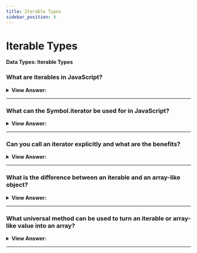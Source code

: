 ```yaml
---
title: Iterable Types
sidebar_position: 6
---
```


# Iterable Types

**Data Types: Iterable Types**

<head>
  <title>Iterables - JavaScript Interview Questions & Answers</title>
  <meta charSet="utf-8" />
</head>

### What are iterables in JavaScript?

<details>
  <summary><strong>View Answer:</strong></summary>
  <div>
  <div><strong>Interview Response:</strong> An iterable is a interface that specifies that an object can be accessible if it implements a method who is key is [symbol.iterator]. Some of the built-in data structures that use iterables are Strings, Arrays, Maps and custom objects.</div><br />
  <div><strong>Technical Response:</strong> Iterable objects are a generalization of arrays. That’s a concept that allows us to make any object useable in a for..of loop. Of course, Arrays are iterable. But there are many other built-in objects, that are iterable as well. For instance, strings are also iterable. In general, it is a data structure that allows its data to be consumed. It does so by implementing a method whose key is Symbol.iterator which returns an iterator. The iterator interface has another method called return(), which is being called when the iteration reaches the last value, or stopped manually by calling it explicitly or for example break; a for loop.
  </div>
  </div>
</details>

---

### What can the Symbol.iterator be used for in JavaScript?

<details>
  <summary><strong>View Answer:</strong></summary>
  <div>
  <div><strong>Interview Response:</strong> The most common use case for Symbol.iterator is creating a custom object iterator.
</div><br />
  <div><strong className="codeExample">Code Example:</strong><br /><br />

  <div></div>

```js
let range = {
  from: 1,
  to: 5,
};

// 1. call to for..of initially calls this
range[Symbol.iterator] = function () {
  // ...it returns the iterator object:
  // 2. Onward, for..of works only with this iterator, asking it for next values
  return {
    current: this.from,
    last: this.to,

    // 3. next() is called on each iteration by the for..of loop
    next() {
      // 4. it should return the value as an object {done:.., value :...}
      if (this.current <= this.last) {
        return { done: false, value: this.current++ };
      } else {
        return { done: true };
      }
    },
  };
};

// now it works!
for (let num of range) {
  alert(num); // 1, then 2, 3, 4, 5
}
```

  </div>
  </div>
</details>

---

### Can you call an iterator explicitly and what are the benefits?

<details>
  <summary><strong>View Answer:</strong></summary>
  <div>
  <div><strong>Interview Response:</strong> Yes, you can call an iterator explicitly in JavaScript. There are several benefits including more control over the process than for...of.
</div><br />
  <div><strong className="codeExample">Code Example:</strong><br /><br />

  <div></div>

```js
let str = 'Hello';

// does the same as
// for (let char of str) alert(char);

let iterator = str[Symbol.iterator]();

while (true) {
  let result = iterator.next();
  if (result.done) break;
  console.log(result.value); // outputs characters one by one
}
```

  </div>
  </div>
</details>

---

### What is the difference between an iterable and an array-like object?

<details>
  <summary><strong>View Answer:</strong></summary>
  <div>
  <div><strong>Interview Response:</strong> Iterables are objects that implement the Symbol.iterator method such as arrays and strings. Array-likes are objects that have indexes and length, so they look like arrays. When we use JavaScript for practical tasks in a browser or any other environment, we may meet objects that are iterables or array-likes, or both like strings.
</div><br />
  <div><strong className="codeExample">Code Example:</strong> Array-like but not Iterable<br /><br />

  <div></div>

```js
let arrayLike = {
  // has indexes and length => array-like
  0: 'Hello',
  1: 'World',
  length: 2,
};

// Error (no Symbol.iterator)
for (let item of arrayLike) {
}
```

  </div>
  </div>
</details>

---

### What universal method can be used to turn an iterable or array- like value into an array?

<details>
  <summary><strong>View Answer:</strong></summary>
  <div>
  <div><strong>Interview Response:</strong> The Array.from method can turn an iterable or array-like value into an array. Then we can call array methods on it.
</div><br />
  <div><strong className="codeExample">Syntax Example:</strong><br /><br />

  <div></div>

```js
Array.from(obj[, mapFn, thisArg]);
```

  </div><br />
  <div><strong className="codeExample">Code Example:</strong><br /><br />

  <div></div>

```js
let arrayLike = {
  0: 'Hello',
  1: 'World',
  length: 2,
};

let arr = Array.from(arrayLike); // (*)
alert(arr.pop()); // World (method works)

// Here we use Array.from to turn a string into an array of characters:

let str = '𝒳😂';

// splits str into array of characters
let chars = Array.from(str);

alert(chars[0]); // 𝒳
alert(chars[1]); // 😂
alert(chars.length); // 2
```

  </div>
  </div>
</details>

---
